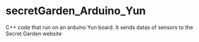 # secretGarden_Arduino_Yun
C++ code that run on an arduino Yun board. It sends datas of sensors to the Secret Garden website
